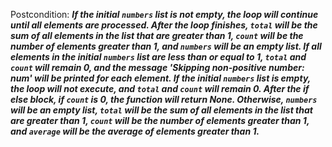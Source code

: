 Postcondition: ***If the initial `numbers` list is not empty, the loop will continue until all elements are processed. After the loop finishes, `total` will be the sum of all elements in the list that are greater than 1, `count` will be the number of elements greater than 1, and `numbers` will be an empty list. If all elements in the initial `numbers` list are less than or equal to 1, `total` and `count` will remain 0, and the message 'Skipping non-positive number: num' will be printed for each element. If the initial `numbers` list is empty, the loop will not execute, and `total` and `count` will remain 0. After the if else block, if `count` is 0, the function will return None. Otherwise, `numbers` will be an empty list, `total` will be the sum of all elements in the list that are greater than 1, `count` will be the number of elements greater than 1, and `average` will be the average of elements greater than 1.***